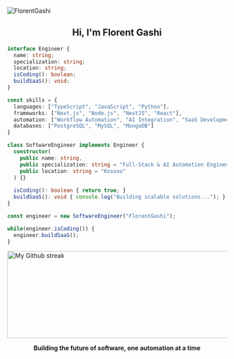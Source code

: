 <p align="left"> <img src="https://komarev.com/ghpvc/?username=FlorentGashi" alt="FlorentGashi" /> </p>

<h2 align="center">Hi, I'm Florent Gashi</h2>

```typescript
interface Engineer {
  name: string;
  specialization: string;
  location: string;
  isCoding(): boolean;
  buildSaaS(): void;
}

const skills = {
  languages: ["TypeScript", "JavaScript", "Python"],
  frameworks: ["Next.js", "Node.js", "NestJS", "React"],
  automation: ["Workflow Automation", "AI Integration", "SaaS Development"],
  databases: ["PostgreSQL", "MySQL", "MongoDB"]
}

class SoftwareEngineer implements Engineer {
  constructor(
    public name: string,
    public specialization: string = "Full-Stack & AI Automation Engineer",
    public location: string = "Kosovo"
  ) {}
  
  isCoding(): boolean { return true; }
  buildSaaS(): void { console.log("Building scalable solutions..."); }
}

const engineer = new SoftwareEngineer("FlorentGashi");

while(engineer.isCoding()) {  
  engineer.buildSaaS();
}
```

<img alt="My Github streak" align="center" width="800px" height="200px" src="https://github-readme-streak-stats.herokuapp.com/?user=FlorentGashi&theme=default&background=ffffff&stroke=2E8B57&ring=2E8B57&fire=2E8B57&currStreakNum=333333&sideNums=333333&currStreakLabel=2E8B57&sideLabels=2E8B57&dates=333333" />

<p align="center">
  <strong>Building the future of software, one automation at a time</strong>
</p>
